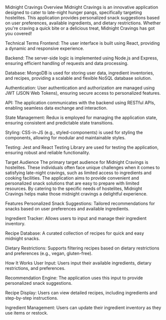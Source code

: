 Midnight Cravings
Overview
Midnight Cravings is an innovative application designed to cater to late-night hunger pangs, specifically targeting hostelites. This application provides personalized snack suggestions based on user preferences, available ingredients, and dietary restrictions. Whether you're craving a quick bite or a delicious treat, Midnight Cravings has got you covered!

Technical Terms
Frontend: The user interface is built using React, providing a dynamic and responsive experience.

Backend: The server-side logic is implemented using Node.js and Express, ensuring efficient handling of requests and data processing.

Database: MongoDB is used for storing user data, ingredient inventories, and recipes, providing a scalable and flexible NoSQL database solution.

Authentication: User authentication and authorization are managed using JWT (JSON Web Tokens), ensuring secure access to personalized features.

API: The application communicates with the backend using RESTful APIs, enabling seamless data exchange and interaction.

State Management: Redux is employed for managing the application state, ensuring consistent and predictable state transitions.

Styling: CSS-in-JS (e.g., styled-components) is used for styling the components, allowing for modular and maintainable styles.

Testing: Jest and React Testing Library are used for testing the application, ensuring robust and reliable functionality.

Target Audience
The primary target audience for Midnight Cravings is hostelites. These individuals often face unique challenges when it comes to satisfying late-night cravings, such as limited access to ingredients and cooking facilities. The application aims to provide convenient and personalized snack solutions that are easy to prepare with limited resources. By catering to the specific needs of hostelites, Midnight Cravings helps make those midnight cravings a delightful experience.

Features
Personalized Snack Suggestions: Tailored recommendations for snacks based on user preferences and available ingredients.

Ingredient Tracker: Allows users to input and manage their ingredient inventory.

Recipe Database: A curated collection of recipes for quick and easy midnight snacks.

Dietary Restrictions: Supports filtering recipes based on dietary restrictions and preferences (e.g., vegan, gluten-free).

How It Works
User Input: Users input their available ingredients, dietary restrictions, and preferences.

Recommendation Engine: The application uses this input to provide personalized snack suggestions.

Recipe Display: Users can view detailed recipes, including ingredients and step-by-step instructions.

Ingredient Management: Users can update their ingredient inventory as they use items or restock.
